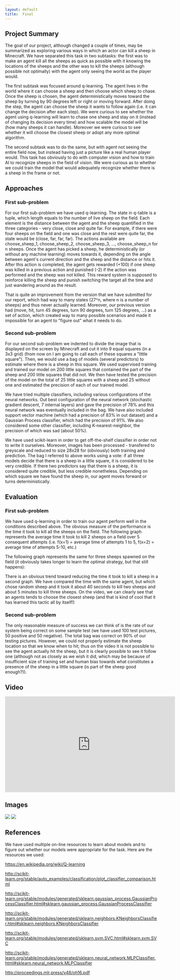 ```yaml
---
layout: default
title:  Final
---
```


## Project Summary

The goal of our project, although changed a couple of times, may be summarized as exploring various ways in which an actor can kill a sheep in Minecraft. We have separated this task in two subtasks: the first was to make an agent kill all the sheeps as quick as possible with it knowing the locations of the sheeps and the other was to kill the sheeps (although possible not optimally) with the agent only seeing the world as the player would.

The first subtask was focused around q-learning. The agent lives in the world where it can choose a sheep and then choose which sheep to chase. Once the sheep is chosen, the agent deterministically moves toward the sheep by turning by 90 degrees left or right or moving forward. After doing the step, the agent can choose the sheep it wants to follow again (i.e. it can change the decision after each step). We were curious to see whether the agent using q-learning will learn to chase one sheep and stay on it (instead of changing its decision every time) and how scalable the model will be (how many sheeps it can handle). Moreover we were curious to see whether it will choose the closest sheep or adopt any more optimal algorithm.

The second subtask was to do the same, but with agent not seeing the entire field now, but instead having just a picture like a real human player would. This task has obviously to do with computer vision and how to train AI to recognize sheeps in the field of vision. We were curious as to whether we could train the model that would adequately recognize whether there is a sheep in the frame or not.



## Approaches

### First sub-problem

For our first sub-problem we have used q-learning. The state in q-table is a tuple, which length equals to the number of live sheep on the field. Each element is the distance between the agent and the sheep quantified in the three categories - very close, close and quite far. For example, if there were four sheeps on the field and one was close and the rest were quite far, the state would be (close, far, far, far). The actions available are choose_sheep_1, choose_sheep_2, choose_sheep_3, ..., choose_sheep_n for n sheeps. Once the agent has picked a sheep, he deterministically (or without any machine learning) moves towards it, depending on the angle between agent's current direction and the sheep and the distance or hits it. After this action is completed, the agent gets rewarded (+100) if one sheep was killed in a previous action and punished (-2) if the action was performed and the sheep was not killed. This reward system is supposed to reinforce killing the sheep and punish switching the target all the time and just wandering around as the result.

That is quite an improvement from the version that we have submitted for our report, which had way to many states (27^n, where n is a number of sheeps) and thus never actually learned. Moreover, our previous version had (move, hit, turn 45 degrees, turn 90 degrees, turn 125 degrees, ...) as a set of action, which created way to many possible scenarios and made it impossible for an agent to "figure out" what it needs to do.

### Second sub-problem

For our second sub-problem we indented to divide the image that is displayed on the screen by Minecraft and cut it into 9 equal squares (in a 3x3 grid) (from now on I am going to call each of these squares a "little square"). Then, we would use a bag of models (several predictors) to estimate where there is a sheep in this square. We used supervised training and trained our model on 200 little squares that contained the part of the sheep and 200 little squares that did not. We then have tested the precision of the model on the total of 25 little squares with a sheep and 25 without one and estimated the precision of each of our trained model.

We have tried multiple classifiers, including various configurations of the neural networks. Out best configuration of the neural network (stochastic gradient descent, 7 internal layers) and gave the precision of 78% and this neural network was eventually included in the bag. We have also included support vector machine (which had a precision of 83% in out dataset) and a Gaussian Process classifier, which had the precision of 91%. We also considered some other classifier, including K-nearest-neighbor, the precision of which was sad (about 50%).

We have used scikit-learn in order to get off-the-shelf classifier in order not to write it ourselves. Moreover, images has been processed - transfered to greyscale and reduced to size 28x28 for (obviously) both training and prediction. The bag I referred to above works using a vote: if all three models decide that there is a sheep in a little square, it is considered to be very credible. If there two predictors say that there is a sheep, it is considered quite credible, but less credible nonetheless. Depending on which square we have found the sheep in, our agent moves forward or turns deterministically.



## Evaluation

### First sub-problem

We have used q-learning in order to train our agent perform well in the conditions described above. The obvious measure of the performance is the time it took to kill all the sheeps on the field. The following graph represents the average time it took to kill 2 sheeps on a field over 5 consequent attempts (i.e. f(x=1) = average time of attempts 1 to 5, f(x=2) = average time of attempts 5-10, etc.)



The following graph represents the same for three sheeps spawned on the field (it obviously takes longer to learn the optimal strategy, but that still happens):


There is an obvious trend toward reducing the time it took to kill a sheep in a second graph. We have compared the time with the same agent, but which chose random sheep and it took it about 40 seconds to kill two sheeps and about 5 minutes to kill three sheeps. On the video, we can clearly see that an agents tends to choose the closest sheep (and that is kind of cool that it has learned this tactic all by itself!)

### Second sub-problem

The only reasonable measure of success we can think of is the rate of our system being correct on some sample test (we have used 100 test pictures, 50 positive and 50 negative). The total bag was correct on 90% of our testing pictures. However, we could not properly estimate the sheep location so that we know when to hit; thus on the video it is not possible to see the agent actually hit the sheep, but it is clearly possible to see it follow one (although not as closely as we wish it did, which may be because of insufficient size of training set and human bias towards what constitutes a presence of the sheep in a little square (is part of the sheep good enough?)).

## Video

<iframe width="560" height="315" src="https://www.youtube.com/embed/1QiUOO8TrLw?ecver=1" frameborder="0" allowfullscreen></iframe>

## Images
<img src="https://files.torba.me/1.png"/>


<img src="https://files.torba.me/2.png"/>


## References

We have used multiple on-line resources to learn about models and to figure out whether our models were appropriate for the task. Here are the resources we used:

https://en.wikipedia.org/wiki/Q-learning

http://scikit-learn.org/stable/auto_examples/classification/plot_classifier_comparison.html

http://scikit-learn.org/stable/modules/generated/sklearn.gaussian_process.GaussianProcessClassifier.html#sklearn.gaussian_process.GaussianProcessClassifier

http://scikit-learn.org/stable/modules/generated/sklearn.neighbors.KNeighborsClassifier.html#sklearn.neighbors.KNeighborsClassifier

http://scikit-learn.org/stable/modules/generated/sklearn.svm.SVC.html#sklearn.svm.SVC

http://scikit-learn.org/stable/modules/generated/sklearn.neural_network.MLPClassifier.html#sklearn.neural_network.MLPClassifier

http://proceedings.mlr.press/v48/oh16.pdf